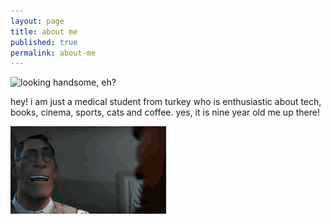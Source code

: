 ```yaml
---
layout: page
title: about me
published: true
permalink: about-me
---
```

![looking handsome, eh?]({{site.baseurl}}/images/bora1a.png)    

hey! i am just a medical student from turkey who is enthusiastic about tech, books, cinema, sports, cats and coffee. yes, it is nine year old me up there!
   
   

<img src="images/medic.gif" alt="mediiic!" width="249" height="140"> 
